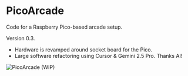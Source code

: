 # PicoArcade

Code for a Raspberry Pico-based arcade setup.

Version 0.3.
- Hardware is revamped around socket board for the Pico.
- Large software refactoring using Cursor & Gemini 2.5 Pro. Thanks AI!

![PicoArcade (WIP)](https://drive.google.com/uc?export=view&id=1gJaC-3Oc3XSb6JjIku7_E4wbtmZNdIfq "PicoArcade (WIP)")
